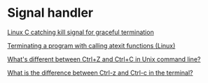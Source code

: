 # Signal handler

[Linux C catching kill signal for graceful termination](https://stackoverflow.com/questions/7376228/linux-c-catching-kill-signal-for-graceful-termination)

[Terminating a program with calling atexit functions (Linux)](https://stackoverflow.com/questions/40311937/terminating-a-program-with-calling-atexit-functions-linux)

[What's different between Ctrl+Z and Ctrl+C in Unix command line?](https://superuser.com/questions/262942/whats-different-between-ctrlz-and-ctrlc-in-unix-command-line)

[What is the difference between Ctrl-z and Ctrl-c in the terminal?](https://askubuntu.com/questions/510811/what-is-the-difference-between-ctrl-z-and-ctrl-c-in-the-terminal)